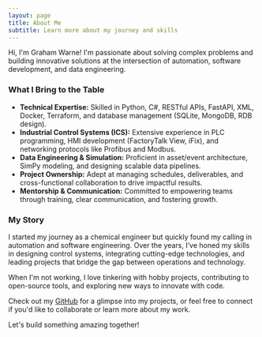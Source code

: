 ```yaml
---
layout: page
title: About Me
subtitle: Learn more about my journey and skills
---
```


Hi, I'm Graham Warne! I'm passionate about solving complex problems and building innovative solutions at the intersection of automation, software development, and data engineering.

### What I Bring to the Table

- **Technical Expertise:** Skilled in Python, C#, RESTful APIs, FastAPI, XML, Docker, Terraform, and database management (SQLite, MongoDB, RDB design).  
- **Industrial Control Systems (ICS):** Extensive experience in PLC programming, HMI development (FactoryTalk View, iFix), and networking protocols like Profibus and Modbus.  
- **Data Engineering & Simulation:** Proficient in asset/event architecture, SimPy modeling, and designing scalable data pipelines.  
- **Project Ownership:** Adept at managing schedules, deliverables, and cross-functional collaboration to drive impactful results.  
- **Mentorship & Communication:** Committed to empowering teams through training, clear communication, and fostering growth.

### My Story

I started my journey as a chemical engineer but quickly found my calling in automation and software engineering. Over the years, I’ve honed my skills in designing control systems, integrating cutting-edge technologies, and leading projects that bridge the gap between operations and technology. 

When I'm not working, I love tinkering with hobby projects, contributing to open-source tools, and exploring new ways to innovate with code.

Check out my [GitHub](https://github.com/) for a glimpse into my projects, or feel free to connect if you'd like to collaborate or learn more about my work.

Let's build something amazing together!
